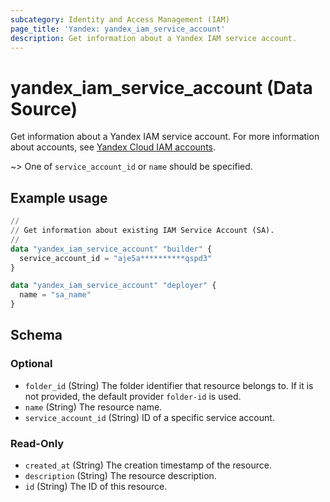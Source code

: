 ```yaml
---
subcategory: Identity and Access Management (IAM)
page_title: 'Yandex: yandex_iam_service_account'
description: Get information about a Yandex IAM service account.
---
```


# yandex_iam_service_account (Data Source)

Get information about a Yandex IAM service account. For more information about accounts, see [Yandex Cloud IAM accounts](https://yandex.cloud/docs/iam/concepts/#accounts).

~> One of `service_account_id` or `name` should be specified.

## Example usage

```terraform
//
// Get information about existing IAM Service Account (SA).
//
data "yandex_iam_service_account" "builder" {
  service_account_id = "aje5a**********qspd3"
}

data "yandex_iam_service_account" "deployer" {
  name = "sa_name"
}
```

<!-- schema generated by tfplugindocs -->
## Schema

### Optional

- `folder_id` (String) The folder identifier that resource belongs to. If it is not provided, the default provider `folder-id` is used.
- `name` (String) The resource name.
- `service_account_id` (String) ID of a specific service account.

### Read-Only

- `created_at` (String) The creation timestamp of the resource.
- `description` (String) The resource description.
- `id` (String) The ID of this resource.
